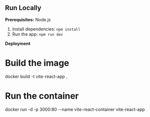 ## Run Locally

**Prerequisites:**  Node.js


1. Install dependencies:
   `npm install`
2. Run the app:
   `npm run dev`

**Deployment**

# Build the image
docker build -t vite-react-app .

# Run the container
docker run -d -p 3000:80 --name vite-react-container vite-react-app
